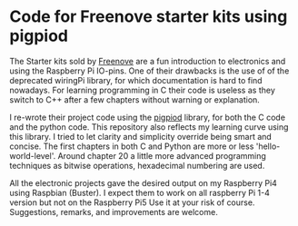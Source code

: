 # Code for Freenove starter kits using pigpiod

The Starter kits sold by [Freenove](https://freenove.com) are a fun introduction to electronics and using the Raspberry Pi IO-pins.
One of their drawbacks is the use of of the deprecated wiringPi library, for which documentation is hard to find nowadays.
For learning programming in C their code is useless as they switch to C++ after a few chapters without warning or explanation.

I re-wrote their project code  using the [pigpiod](https://abyz.me.uk/rpi/pigpio/) library, for both the C code and the python code.
This repository also reflects my learning curve using this library. I tried to let clarity and simplicity override being smart and concise.
The first chapters in both C and Python are more or less 'hello-world-level'. Around chapter 20  a little more advanced programming techniques as bitwise operations, hexadecimal numbering are used.


All the electronic projects gave the desired output on my Raspberry Pi4 using Raspbian (Buster).
I expect them to work on all raspberry Pi 1-4 version but not on the  Raspberry Pi5
Use it at your risk of course. Suggestions, remarks, and improvements are welcome.

